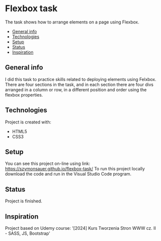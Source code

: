 # Flexbox task
The task shows how to arrange elements on a page using Flexbox.

* [General info](#general-info)
* [Technologies](#technologies)
* [Setup](#setup)
* [Status](#status)
* [Inspiration](#inspiration)

## General info
I did this task to practice skills related to deploying elements using Felxbox. 
There are four sections in the task, and in each section there are four divs arranged in a column or row, in a different position and order using the flexbox properties. 

## Technologies
Project is created with:
* HTML5
* CSS3

## Setup
You can see this project on-line using link: https://szymonsauer.github.io/flexbox-task/
To run this project locally download the code and run in the Visual Studio Code program. 

## Status
Project is finished.

## Inspiration
Project based on Udemy course: '[2024] Kurs Tworzenia Stron WWW cz. II - SASS, JS, Bootstrap'
